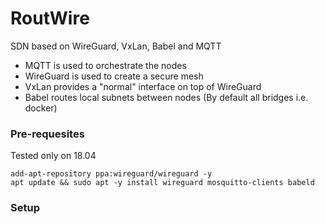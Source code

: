 # RoutWire
SDN based on WireGuard, VxLan, Babel and MQTT
 - MQTT is used to orchestrate the nodes
 - WireGuard is used to create a secure mesh
 - VxLan provides a "normal" interface on top of WireGuard
 - Babel routes local subnets between nodes (By default all bridges i.e. docker)
  
### Pre-requesites
Tested only on 18.04  
  
`add-apt-repository ppa:wireguard/wireguard -y`  
`apt update && sudo apt -y install wireguard mosquitto-clients babeld`  
  
### Setup
